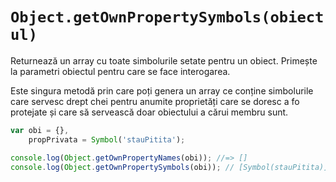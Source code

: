 # `Object.getOwnPropertySymbols(obiectul)`

Returnează un array cu toate simbolurile setate pentru un obiect. Primește la parametri obiectul pentru care se face interogarea.

Este singura metodă prin care poți genera un array ce conține simbolurile care servesc drept chei pentru anumite proprietăți care se doresc a fo protejate și care să servească doar obiectului a cărui membru sunt.

```javascript
var obi = {},
    propPrivata = Symbol('stauPitita');

console.log(Object.getOwnPropertyNames(obi)); //=> []
console.log(Object.getOwnPropertySymbols(obi)); // [Symbol(stauPitita)]
```
